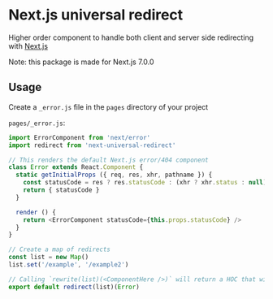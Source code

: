 # Next.js universal redirect

Higher order component to handle both client and server side redirecting with [Next.js](https://github.com/zeit/next.js)

Note: this package is made for Next.js 7.0.0

## Usage

Create a `_error.js` file in the `pages` directory of your project

`pages/_error.js`:

```js
import ErrorComponent from 'next/error'
import redirect from 'next-universal-redirect'

// This renders the default Next.js error/404 component
class Error extends React.Component {
  static getInitialProps ({ req, res, xhr, pathname }) {
    const statusCode = res ? res.statusCode : (xhr ? xhr.status : null)
    return { statusCode }
  }

  render () {
    return <ErrorComponent statusCode={this.props.statusCode} />
  }
}

// Create a map of redirects
const list = new Map()
list.set('/example', '/example2')

// Calling `rewrite(list)(<ComponentHere />)` will return a HOC that will match the provided list against incoming page requests and will redirect accordingly.
export default redirect(list)(Error)
```
